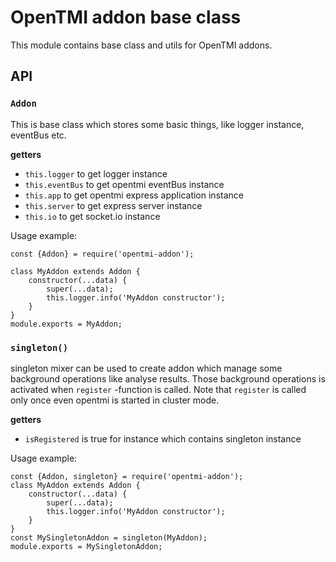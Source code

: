 # OpenTMI addon base class

This module contains base class and utils for OpenTMI addons.

## API

### `Addon`

This is base class which stores some basic things, like logger instance, eventBus etc.

**getters**
* `this.logger` to get logger instance
* `this.eventBus` to get opentmi eventBus instance
* `this.app` to get opentmi express application instance
* `this.server` to get express server instance
* `this.io` to get socket.io instance


Usage example:

```
const {Addon} = require('opentmi-addon');

class MyAddon extends Addon {
    constructor(...data) {
        super(...data);
        this.logger.info('MyAddon constructor');
    }
}
module.exports = MyAddon;
```

### `singleton()`

singleton mixer can be used to create addon which manage some
background operations like analyse results. Those background operations
is activated when `register` -function is called.
Note that `register` is called only once even opentmi is started ìn cluster mode.

**getters**
* `isRegistered`  is true for instance which contains singleton instance

Usage example:
```
const {Addon, singleton} = require('opentmi-addon');
class MyAddon extends Addon {
    constructor(...data) {
        super(...data);
        this.logger.info('MyAddon constructor');
    }
}
const MySingletonAddon = singleton(MyAddon);
module.exports = MySingletonAddon;
```
